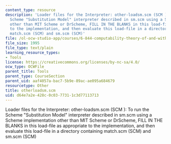 ```yaml
---
content_type: resource
description: 'Loader files for the Interpreter: other-loadsm.scm (SCM ): To run the
  Scheme "Substitution Model" interpreter described in sm.scm using a Scheme implementation
  other than MIT Scheme or DrScheme, FILL IN THE BLANKS in this load-file as appropriate
  to the implementation, and then evaluate this load-file in a directory containing
  match.scm (SCM) and sm.scm (SCM)'
file: /ol-ocw-studio-app/courses/6-844-computability-theory-of-and-with-scheme-spring-2003/d64e7a2e428c0c0377311c3d77113713_otherloadsm.scm
file_size: 1995
file_type: text/plain
learning_resource_types:
- Tools
license: https://creativecommons.org/licenses/by-nc-sa/4.0/
ocw_type: OCWFile
parent_title: Tools
parent_type: CourseSection
parent_uid: aaf4057a-bac7-5b9e-89ac-ae095a684679
resourcetype: Other
title: otherloadsm.scm
uid: d64e7a2e-428c-0c03-7731-1c3d77113713
---
```

Loader files for the Interpreter: other-loadsm.scm (SCM ): To run the Scheme "Substitution Model" interpreter described in sm.scm using a Scheme implementation other than MIT Scheme or DrScheme, FILL IN THE BLANKS in this load-file as appropriate to the implementation, and then evaluate this load-file in a directory containing match.scm (SCM) and sm.scm (SCM)